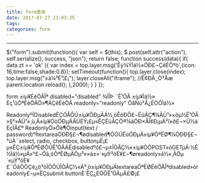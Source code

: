 ```yaml
---
title: form表单
date: 2017-07-27 21:03:35
tags:
categories: form
---
```


------

 $("form").submit(function(){
      var self = $(this);
       $.post(self.attr("action"), self.serialize(), success, "json");
      return false;
      function success(data){
        if( data.zt == 'ok' ){
          var index = top.layer.msg('Êý¾ÝÌá½»ÖÐ£¬ÇëÉÔºò',{icon: 16,time:false,shade:0.8});
          setTimeout(function(){
            top.layer.close(index);
            top.layer.msg("±à¼­³É¹¦£¡");
            layer.closeAll("iframe");
                  //Ë¢ÐÂ¸¸Ò³Ãæ
                  parent.location.reload();
           },2000);
        }
       }
      });

form ±íµ¥ÉèÖÃÎª disabled="disabled"  ¾ÍÎÞ·¨Ê¹ÓÃ ±íµ¥Ìá½»  Èç¹ûÒªÉèÖÃÖ»¶ÁÇëÉèÖÃ readonly="readonly" ÕâÑù²Å¿ÉÒÔÌá½»



ReadonlyºÍDisabledÊÇÓÃÔÚ±íµ¥ÖÐµÄÁ½¸öÊôÐÔ£¬ËüÃÇ¶¼ÄÜ¹»×öµ½Ê¹ÓÃ»§²»ÄÜ¹»¸ü¸Ä±íµ¥ÓòÖÐµÄÄÚÈÝ¡£µ«ÊÇËüÃÇÖ®¼äÓÐ×ÅÎ¢Ð¡µÄ²î±ð£¬×Ü½áÈçÏÂ£º
ReadonlyÖ»Õë¶Ôinput(text / password)ºÍtextareaÓÐÐ§£¬¶ødisabled¶ÔÓÚËùÓÐµÄ±íµ¥ÔªËØ¶¼ÓÐÐ§£¬°üÀ¨select, radio, checkbox, buttonµÈ¡£
µ«ÊÇ±íµ¥ÔªËØÔÚÊ¹ÓÃÁËdisabledºó£¬µ±ÎÒÃÇ½«±íµ¥ÒÔPOST»òGETµÄ·½Ê½Ìá½»µÄ»°£¬Õâ¸öÔªËØµÄÖµ²»»á±»´«µÝ³öÈ¥£¬¶øreadonly»á½«¸ÃÖµ´«µÝ³öÈ¥£¨ÕâÖÖÇé¿ö³öÏÖÔÚÎÒÃÇ½«Ä³¸ö±íµ¥ÖÐµÄtextareaÔªËØÉèÖÃÎªdisabled»òreadonly£¬µ«ÊÇsubmit buttonÈ´ÊÇ¿ÉÒÔÊ¹ÓÃµÄ£©¡£